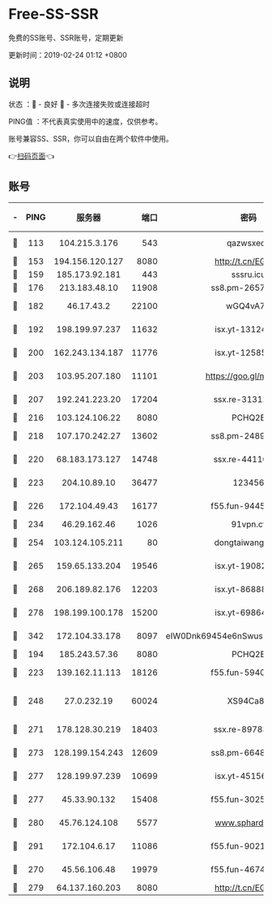 # Free-SS-SSR

免费的SS账号、SSR账号，定期更新

更新时间：2019-02-24 01:12 +0800

## 说明

状态     ：🙂 - 良好 🙁 - 多次连接失败或连接超时

PING值   ：不代表真实使用中的速度，仅供参考。

账号兼容SS、SSR，你可以自由在两个软件中使用。

👉[扫码页面](https://liesauer.github.io/free-ss-ssr.github.io/)👈

## 账号

|-|PING|服务器|端口|密码|加密方式|区域|
|:----:|:----:|:-----:|-----:|:----:|:----:|:----:|
|🙂|113|104.215.3.176|543|qazwsxedc|aes-256-gcm|JP|
|🙂|153|194.156.120.127|8080|http://t.cn/EGJIyrl|rc4-md5|RU|
|🙂|159|185.173.92.181|443|sssru.icu|rc4-md5|RU|
|🙂|176|213.183.48.10|11908|ss8.pm-26579445|rc4-md5|RU|
|🙂|182|46.17.43.2|22100|wGQ4vA7D|aes-256-gcm|RU|
|🙂|192|198.199.97.237|11632|isx.yt-13124649|aes-256-cfb|US|
|🙂|200|162.243.134.187|11776|isx.yt-12585814|aes-256-cfb|US|
|🙂|203|103.95.207.180|11101|https://goo.gl/m1zu1p|chacha20-ietf|CN|
|🙂|207|192.241.223.20|17204|ssx.re-31312379|aes-256-cfb|US|
|🙂|216|103.124.106.22|8080|PCHQ2E|rc4-md5|US|
|🙂|218|107.170.242.27|13602|ss8.pm-24894084|aes-256-cfb|US|
|🙂|220|68.183.173.127|14748|ssx.re-44110237|aes-256-cfb|US|
|🙂|223|204.10.89.10|36477|123456|aes-256-cfb|US|
|🙂|226|172.104.49.43|16177|f55.fun-94458242|aes-256-cfb|SG|
|🙂|234|46.29.162.46|1026|91vpn.cf|rc4-md5|RU|
|🙂|254|103.124.105.211|80|dongtaiwang.com|aes-256-cfb|US|
|🙂|265|159.65.133.204|19546|isx.yt-19082331|aes-256-cfb|SG|
|🙂|268|206.189.82.176|12203|isx.yt-86888491|aes-256-cfb|SG|
|🙂|278|198.199.100.178|15200|isx.yt-69864380|aes-256-cfb|US|
|🙂|342|172.104.33.178|8097|eIW0Dnk69454e6nSwuspv9DmS201tQ0D|aes-256-cfb|SG|
|🙂|194|185.243.57.36|8080|PCHQ2E|rc4-md5|US|
|🙂|223|139.162.11.113|18126|f55.fun-59408328|aes-256-cfb|SG|
|🙂|248|27.0.232.19|60024|XS94Ca8K|xchacha20-ietf-poly1305|HK|
|🙂|271|178.128.30.219|18403|ssx.re-89783245|aes-256-cfb|SG|
|🙂|273|128.199.154.243|12609|ss8.pm-66482208|aes-256-cfb|SG|
|🙂|277|128.199.97.239|10699|isx.yt-45156697|aes-256-cfb|SG|
|🙂|277|45.33.90.132|15408|f55.fun-30254973|aes-256-cfb|US|
|🙂|280|45.76.124.108|5577|www.sphard.com|aes-256-cfb|AU|
|🙂|291|172.104.6.17|11086|f55.fun-90218107|aes-256-cfb|US|
|🙁|270|45.56.106.48|19979|f55.fun-46740647|aes-256-cfb|US|
|🙁|279|64.137.160.203|8080|http://t.cn/EGJIyrl|rc4-md5|CA|
